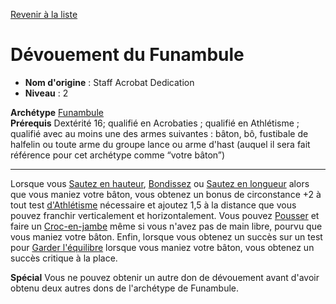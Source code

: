 [Revenir à la liste](list.md)

# Dévouement du Funambule

 * **Nom d'origine** : Staff Acrobat Dedication
 * **Niveau** : 2


<p><span id="ctl00_MainContent_DetailedOutput"><strong>Archétype</strong> <u><a href="https://2e.aonprd.com/Archetypes.aspx?ID=37">Funambule</a></u><br><strong>Prérequis</strong> Dextérité 16; qualifié en Acrobaties ; qualifié en Athlétisme ; qualifié avec au moins une des armes suivantes : bâton, bô, fustibale de halfelin ou toute arme du groupe lance ou arme d'hast (auquel il sera fait référence pour cet archétype comme “votre bâton”)<br></span></p>
<hr>
<p>Lorsque vous <a href="https://2e.aonprd.com/Actions.aspx?ID=36">Sautez en hauteur</a>, <a href="https://2e.aonprd.com/Actions.aspx?ID=81">Bondissez</a> ou <a href="https://2e.aonprd.com/Actions.aspx?ID=37">Sautez en longueur</a> alors que vous maniez votre bâton, vous obtenez un bonus de circonstance +2 à tout test <a href="https://2e.aonprd.com/Skills.aspx?ID=3">d'Athlétisme</a> nécessaire et ajoutez 1,5 à la distance que vous pouvez franchir verticalement et horizontalement. Vous pouvez <a href="https://2e.aonprd.com/Actions.aspx?ID=38">Pousser</a> et faire un <a href="https://2e.aonprd.com/Actions.aspx?ID=40">Croc-en-jambe</a> même si vous n'avez pas de main libre, pourvu que vous maniez votre bâton. Enfin, lorsque vous obtenez un succès sur un test pour <a href="https://2e.aonprd.com/Actions.aspx?ID=28">Garder l'équilibre</a> lorsque vous maniez votre bâton, vous obtenez un succès critique à la place.</p>
<p><strong>Spécial</strong> Vous ne pouvez obtenir un autre don de dévouement avant d'avoir obtenu deux autres dons de l'archétype de Funambule.&nbsp;</p>